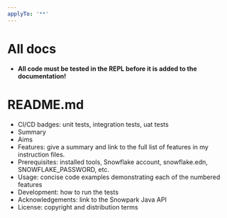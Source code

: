 ```yaml
---
applyTo: '**'
---
```


# All docs
- **All code must be tested in the REPL before it is added to the documentation!**

# README.md
- CI/CD badges: unit tests, integration tests, uat tests
- Summary
- Aims
- Features: give a summary and link to the full list of features in my instruction files.
- Prerequisites: installed tools, Snowflake account, snowflake.edn, SNOWFLAKE_PASSWORD, etc.
- Usage: concise code examples demonstrating each of the numbered features
- Development: how to run the tests
- Acknowledgements: link to the Snowpark Java API
- License: copyright and distribution terms
